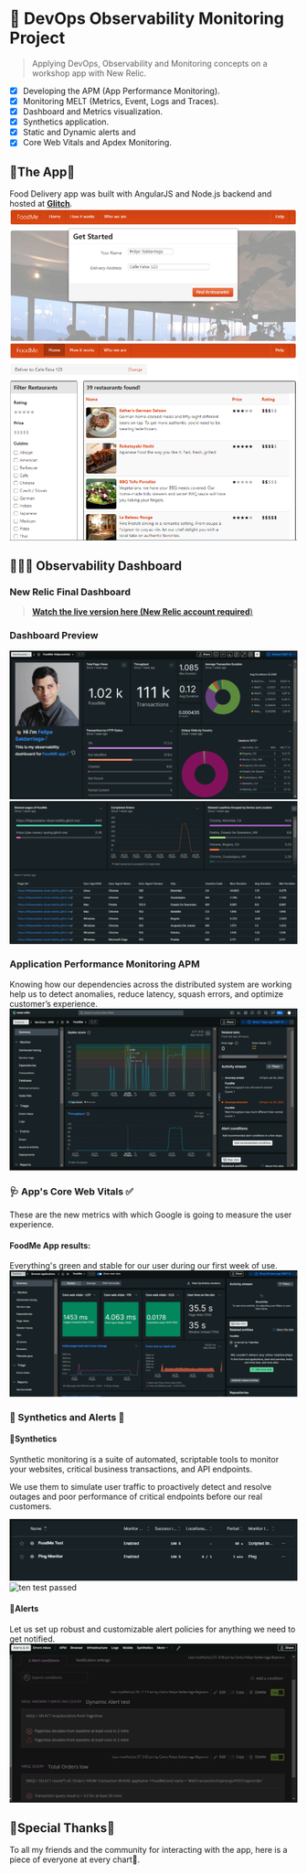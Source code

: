 # **🔎 DevOps Observability Monitoring Project**

> Applying DevOps, Observability and Monitoring concepts on a workshop app with New Relic.

- [X] Developing the APM (App Performance Monitoring).
- [X] Monitoring MELT (Metrics, Event, Logs and Traces).
- [X] Dashboard and Metrics visualization.
- [X] Synthetics application.
- [X] Static and Dynamic alerts and 
- [X] Core Web Vitals and Apdex Monitoring.

## **🛵The App🍱**

 Food Delivery app was built with AngularJS
and Node.js backend and hosted at [**Glitch**](https://glitch.com/edit/#!/felipesaldata-observability).
![home](figures\app1.png)
![home](figures\app2.png)

## **👨🏻‍🏫 Observability Dashboard**

### **New Relic Final Dashboard**
>[**Watch the live version here (New Relic account required**)](https://onenr.io/0BQ1AqAAWQx)

### **Dashboard Preview**
![Dashboard 1](/figures/dashboard1.PNG)
![Dashboard 2](/figures/dashboard2.PNG)

### **Application Performance Monitoring APM**
Knowing how our dependencies across the  distributed system are working help us to detect anomalies, reduce latency, squash errors, and optimize customer’s experience.
![](/figures/APM.png)


### **🩺 App's Core Web Vitals ✅**
 These are the new metrics with which Google is going to measure the user experience. 

#### **FoodMe App results:**
Everything's green and stable for our user during our first week of use.
 ![Core Web Vitals](/figures/corewebvitals.png)


### **🤖 Synthetics and Alerts 🚨**
#### **🤖Synthetics**
Synthetic monitoring is a suite of automated, scriptable tools to monitor your websites, critical business transactions, and API endpoints. 

We use them to  simulate user traffic to proactively detect and resolve outages and poor performance of critical endpoints before our real customers.

![Syntethics](/figures/synthetics1.png)
![ten test passed](https://s3.us-west-2.amazonaws.com/secure.notion-static.com/731da494-4e2a-4f6a-91d2-1aa1ba98cfef/Untitled.png?X-Amz-Algorithm=AWS4-HMAC-SHA256&X-Amz-Content-Sha256=UNSIGNED-PAYLOAD&X-Amz-Credential=AKIAT73L2G45EIPT3X45%2F20220731%2Fus-west-2%2Fs3%2Faws4_request&X-Amz-Date=20220731T005951Z&X-Amz-Expires=86400&X-Amz-Signature=79cb0543c4406703da8ded4dde5a6bae8cf453ae0cd1b7e18079e15211281f7f&X-Amz-SignedHeaders=host&response-content-disposition=filename%20%3D%22Untitled.png%22&x-id=GetObject)

#### **🚨Alerts**
Let us set up robust and customizable alert policies for anything we need to get notified.
![alerts](/figures/alerts.png)


## **💙Special Thanks💙**
To all my friends and the community for interacting with the app, here is a piece of everyone at every chart🥰.


